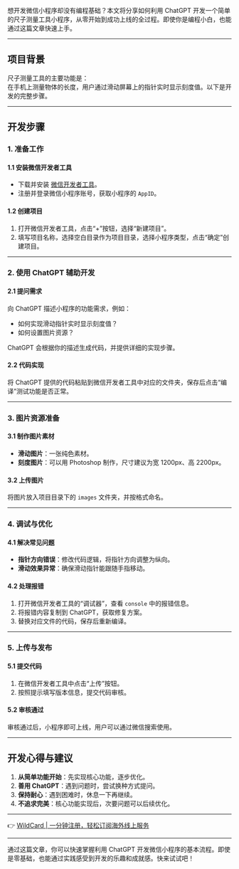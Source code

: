 想开发微信小程序却没有编程基础？本文将分享如何利用 ChatGPT 开发一个简单的尺子测量工具小程序，从零开始到成功上线的全过程。即使你是编程小白，也能通过这篇文章快速上手。

---

## 项目背景

尺子测量工具的主要功能是：  
在手机上测量物体的长度，用户通过滑动屏幕上的指针实时显示刻度值。以下是开发的完整步骤。

---

## 开发步骤

### 1. 准备工作

#### 1.1 安装微信开发者工具
- 下载并安装 [微信开发者工具](https://developers.weixin.qq.com/miniprogram/dev/devtools/download.html)。
- 注册并登录微信小程序账号，获取小程序的 `AppID`。

#### 1.2 创建项目
1. 打开微信开发者工具，点击“+”按钮，选择“新建项目”。
2. 填写项目名称，选择空白目录作为项目目录，选择小程序类型，点击“确定”创建项目。

---

### 2. 使用 ChatGPT 辅助开发

#### 2.1 提问需求
向 ChatGPT 描述小程序的功能需求，例如：
- 如何实现滑动指针实时显示刻度值？
- 如何设置图片资源？

ChatGPT 会根据你的描述生成代码，并提供详细的实现步骤。

#### 2.2 代码实现
将 ChatGPT 提供的代码粘贴到微信开发者工具中对应的文件夹，保存后点击“编译”测试功能是否正常。

---

### 3. 图片资源准备

#### 3.1 制作图片素材
- **滑动图片**：一张纯色素材。
- **刻度图片**：可以用 Photoshop 制作，尺寸建议为宽 1200px、高 2200px。

#### 3.2 上传图片
将图片放入项目目录下的 `images` 文件夹，并按格式命名。

---

### 4. 调试与优化

#### 4.1 解决常见问题
- **指针方向错误**：修改代码逻辑，将指针方向调整为纵向。
- **滑动效果异常**：确保滑动指针能跟随手指移动。

#### 4.2 处理报错
1. 打开微信开发者工具的“调试器”，查看 `console` 中的报错信息。
2. 将报错内容复制到 ChatGPT，获取修复方案。
3. 替换对应文件的代码，保存后重新编译。

---

### 5. 上传与发布

#### 5.1 提交代码
1. 在微信开发者工具中点击“上传”按钮。
2. 按照提示填写版本信息，提交代码审核。

#### 5.2 审核通过
审核通过后，小程序即可上线，用户可以通过微信搜索使用。

---

## 开发心得与建议

1. **从简单功能开始**：先实现核心功能，逐步优化。
2. **善用 ChatGPT**：遇到问题时，尝试换种方式提问。
3. **保持耐心**：遇到困难时，休息一下再继续。
4. **不追求完美**：核心功能实现后，次要问题可以后续优化。

---

👉 [WildCard | 一分钟注册，轻松订阅海外线上服务](https://bit.ly/bewildcard)

---

通过这篇文章，你可以快速掌握利用 ChatGPT 开发微信小程序的基本流程。即使是零基础，也能通过实践感受到开发的乐趣和成就感。快来试试吧！